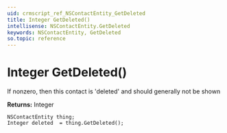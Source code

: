 ```yaml
---
uid: crmscript_ref_NSContactEntity_GetDeleted
title: Integer GetDeleted()
intellisense: NSContactEntity.GetDeleted
keywords: NSContactEntity, GetDeleted
so.topic: reference
---
```


# Integer GetDeleted()

If nonzero, then this contact is 'deleted' and should generally not be shown

**Returns:** Integer

```crmscript
NSContactEntity thing;
Integer deleted  = thing.GetDeleted();
```

